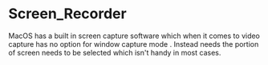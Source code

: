 # Screen_Recorder
MacOS has a built in screen capture software which when it comes to video capture has no option for window capture mode . Instead needs the portion of screen needs to be selected which isn't handy in most cases.

